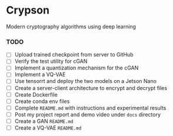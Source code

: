 # Crypson

Modern cryptography algorithms using deep learning


### TODO

- [ ] Upload trained checkpoint from server to GitHub
- [ ] Verify the test utility for cGAN
- [ ] Implement a quantization mechanism for the cGAN
- [ ] Implement a VQ-VAE
- [ ] Use tensorrt and deploy the two models on a Jetson Nano
- [ ] Create a server-client architecture to encrypt and decrypt files
- [ ] Create Dockerfile
- [ ] Create conda env files
- [ ] Complete `README.md` with instructions and experimental results
- [ ] Post my project report and demo video under `docs` directory
- [ ] Create a GAN `README.md`
- [ ] Create a VQ-VAE `README.md`

